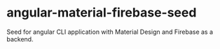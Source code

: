 # angular-material-firebase-seed
Seed for angular CLI application with Material Design and Firebase as a backend.
